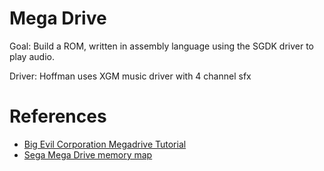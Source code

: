 # Mega Drive

Goal: Build a ROM, written in assembly language using the SGDK driver to play audio.

Driver: Hoffman uses XGM music driver with 4 channel sfx

# References

- [Big Evil Corporation Megadrive Tutorial](https://blog.bigevilcorporation.co.uk/2012/02/28/sega-megadrive-1-getting-started/)
- [Sega Mega Drive memory map](https://segaretro.org/Sega_Mega_Drive/Memory_map)
